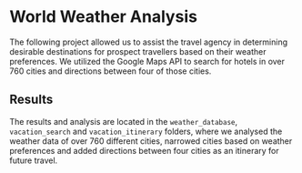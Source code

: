 # World Weather Analysis

The following project allowed us to assist the travel agency in determining desirable destinations for prospect travellers based on their weather preferences. We utilized the Google Maps API to search for hotels in over 760 cities and directions between four of those cities. 

## Results

The results and analysis are located in the ```weather_database```, ```vacation_search``` and ```vacation_itinerary``` folders, where we analysed the weather data of over 760 different cities, narrowed cities based on weather preferences and added directions between four cities as an itinerary for future travel.
